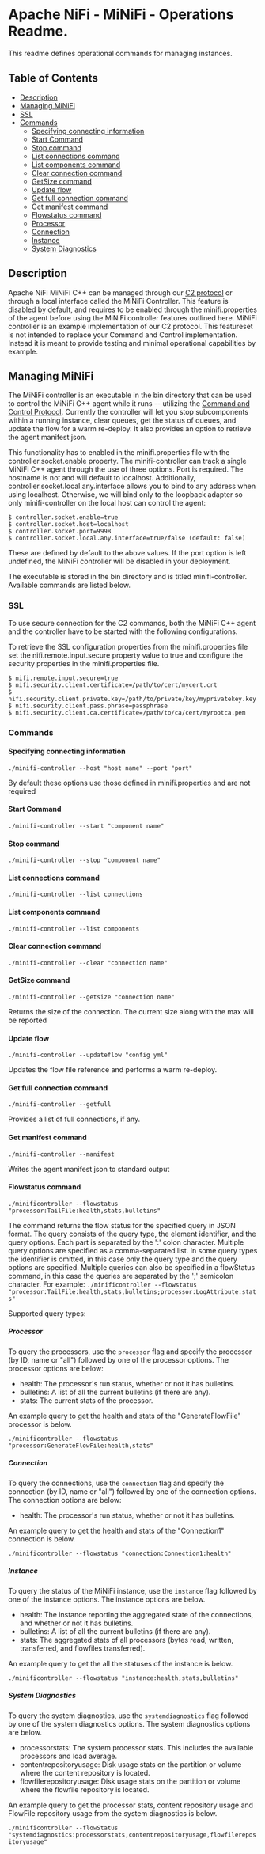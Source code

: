 <!--
  Licensed to the Apache Software Foundation (ASF) under one or more
  contributor license agreements.  See the NOTICE file distributed with
  this work for additional information regarding copyright ownership.
  The ASF licenses this file to You under the Apache License, Version 2.0
  (the "License"); you may not use this file except in compliance with
  the License.  You may obtain a copy of the License at
      http://www.apache.org/licenses/LICENSE-2.0
  Unless required by applicable law or agreed to in writing, software
  distributed under the License is distributed on an "AS IS" BASIS,
  WITHOUT WARRANTIES OR CONDITIONS OF ANY KIND, either express or implied.
  See the License for the specific language governing permissions and
  limitations under the License.
-->

# Apache NiFi - MiNiFi - Operations Readme.


This readme defines operational commands for managing instances.

## Table of Contents
- [Description](#description)
- [Managing MiNiFi](#managing-minifi)
- [SSL](#ssl)
- [Commands](#commands)
    - [Specifying connecting information](#specifying-connecting-information)
    - [Start Command](#start-command)
    - [Stop command](#stop-command)
    - [List connections command](#list-connections-command)
    - [List components command](#list-components-command)
    - [Clear connection command](#clear-connection-command)
    - [GetSize command](#getsize-command)
    - [Update flow](#update-flow)
    - [Get full connection command](#get-full-connection-command)
    - [Get manifest command](#get-manifest-command)
    - [Flowstatus command](#flowstatus-command)
    - [Processor](#processor)
    - [Connection](#connection)
    - [Instance](#instance)
    - [System Diagnostics](#system-diagnostics)

## Description

Apache NiFi MiNiFi C++ can be managed through our [C2 protocol](https://cwiki.apache.org/confluence/display/MINIFI/C2+Design)
or through a local interface called the MiNiFi Controller. This feature is disabled by default, and requires to be enabled
through the minifi.properties of the agent before using the MiNiFi controller features outlined here. MiNiFi controller is an example
implementation of our C2 protocol. This featureset is not intended to replace your Command and Control implementation. Instead
it is meant to provide testing and minimal operational capabilities by example.

## Managing MiNiFi

The MiNiFi controller is an executable in the bin directory that can be used to control the MiNiFi C++ agent while it runs -- utilizing the [Command and Control Protocol](https://cwiki.apache.org/confluence/display/MINIFI/C2+Design). Currently the controller will let you stop subcomponents within a running instance, clear queues, get the status of queues, and update the flow for a warm re-deploy. It also provides an option to retrieve the agent manifest json.

This functionality has to enabled in the minifi.properties file with the controller.socket.enable property.
The minifi-controller can track a single MiNiFi C++ agent through the use of three options. Port is required.
The hostname is not and will default to localhost. Additionally, controller.socket.local.any.interface allows
you to bind to any address when using localhost. Otherwise, we will bind only to the loopback adapter so only
minifi-controller on the local host can control the agent:

    $ controller.socket.enable=true
    $ controller.socket.host=localhost
    $ controller.socket.port=9998
    $ controller.socket.local.any.interface=true/false (default: false)

These are defined by default to the above values. If the port option is left undefined, the MiNiFi controller
will be disabled in your deployment.

The executable is stored in the bin directory and is titled minifi-controller. Available commands are listed below.

### SSL

To use secure connection for the C2 commands, both the MiNiFi C++ agent and the controller have to be started with the following configurations.

To retrieve the SSL configuration properties from the minifi.properties file set the nifi.remote.input.secure property value to true and configure the security properties in the minifi.properties file.

    $ nifi.remote.input.secure=true
    $ nifi.security.client.certificate=/path/to/cert/mycert.crt
    $ nifi.security.client.private.key=/path/to/private/key/myprivatekey.key
    $ nifi.security.client.pass.phrase=passphrase
    $ nifi.security.client.ca.certificate=/path/to/ca/cert/myrootca.pem

### Commands

#### Specifying connecting information
    ./minifi-controller --host "host name" --port "port"

By default these options use those defined in minifi.properties and are not required

#### Start Command
    ./minifi-controller --start "component name"

#### Stop command
    ./minifi-controller --stop "component name"

#### List connections command
    ./minifi-controller --list connections

#### List components command
    ./minifi-controller --list components

#### Clear connection command
    ./minifi-controller --clear "connection name"

#### GetSize command
    ./minifi-controller --getsize "connection name"

Returns the size of the connection. The current size along with the max will be reported

#### Update flow
    ./minifi-controller --updateflow "config yml"

Updates the flow file reference and performs a warm re-deploy.

#### Get full connection command
    ./minifi-controller --getfull

Provides a list of full connections, if any.

#### Get manifest command
    ./minifi-controller --manifest

Writes the agent manifest json to standard output

#### Flowstatus command
    ./minificontroller --flowstatus "processor:TailFile:health,stats,bulletins"

The command returns the flow status for the specified query in JSON format.
The query consists of the query type, the element identifier, and the query options. Each part is separated by the ':' colon character. Multiple query options are specified as a comma-separated list. In some query types the identifier is omitted, in this case only the query type and the query options are specified. Multiple queries can also be specified in a flowStatus command, in this case the queries are separated by the ';' semicolon character. For example: `./minificontroller --flowstatus "processor:TailFile:health,stats,bulletins;processor:LogAttribute:stats"`

Supported query types:

##### Processor

To query the processors, use the `processor` flag and specify the processor (by ID, name or "all") followed by one of the processor options. The processor options are below:

- health: The processor's run status, whether or not it has bulletins.
- bulletins: A list of all the current bulletins (if there are any).
- stats: The current stats of the processor.

An example query to get the health and stats of the "GenerateFlowFile" processor is below.

`./minificontroller --flowstatus "processor:GenerateFlowFile:health,stats"`

##### Connection

To query the connections, use the `connection` flag and specify the connection (by ID, name or "all") followed by one of the connection options. The connection options are below:

- health: The processor's run status, whether or not it has bulletins.

An example query to get the health and stats of the "Connection1" connection is below.

`./minificontroller --flowstatus "connection:Connection1:health"`

##### Instance

To query the status of the MiNiFi instance, use the `instance` flag followed by one of the instance options. The instance options are below.

- health: The instance reporting the aggregated state of the connections, and whether or not it has bulletins.
- bulletins: A list of all the current bulletins (if there are any).
- stats: The aggregated stats of all processors (bytes read, written, transferred, and flowfiles transferred).

An example query to get the all the statuses of the instance is below.

`./minificontroller --flowstatus "instance:health,stats,bulletins"`

##### System Diagnostics

To query the system diagnostics, use the `systemdiagnostics` flag followed by one of the system diagnostics options. The system diagnostics options are below.

- processorstats: The system processor stats. This includes the available processors and load average.
- contentrepositoryusage: Disk usage stats on the partition or volume where the content repository is located.
- flowfilerepositoryusage: Disk usage stats on the partition or volume where the flowfile repository is located.

An example query to get the processor stats, content repository usage and FlowFile repository usage from the system diagnostics is below.

`./minificontroller --flowStatus "systemdiagnostics:processorstats,contentrepositoryusage,flowfilerepositoryusage"`
